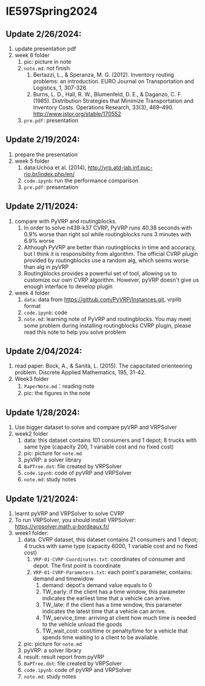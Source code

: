 # IE597Spring2024

## Update 2/26/2024:
1. update presentation pdf
2. week 6 folder
   1. pic: picture in note
   2. `note.md`: not finish 
      1. Bertazzi, L., & Speranza, M. G. (2012). Inventory routing problems: an introduction. EURO Journal on Transportation and Logistics, 1, 307-326.
      2. Burns, L. D., Hall, R. W., Blumenfeld, D. E., & Daganzo, C. F. (1985). Distribution Strategies that Minimize Transportation and Inventory Costs. Operations Research, 33(3), 469–490. http://www.jstor.org/stable/170552
   3. `pre.pdf`: presentation


## Update 2/19/2024:
1. prepare the presentation
2. week 5 folder
   1. data:Uchoa et al. (2014), http://vrp.atd-lab.inf.puc-rio.br/index.php/en/
   2. `code.ipynb`: run the performance comparison
   3. `pre.pdf`: presentation

## Update 2/11/2024:
1. compare with PyVRP and routingblocks.
   1. In order to solve n439-k37 CVRP, PyVRP runs 40.38 seconds with 0.9% worse than right sol while routingblocks runs 3 minutes with 6.9% worse
   2. Although PyVRP are better than routingblocks in time and accuracy, but I think it is responsibility from algorithm. The official CVRP plugin provided by routingblocks use a random alg, which seems worse than alg in pyVRP
   3. Routingblocks provides a powerful set of tool, allowing us to customize our own CVRP algorithm. However, pyVRP doesn't give us enough interface to develop plugin
2. week 4 folder
   1. `data`: data from https://github.com/PyVRP/Instances.git, vrplib format
   2. `code.ipynb`: code
   3. `note.md`: learning note of PyVRP and routingblocks. You may meet some problem during installing routingblocks CVRP plugin, please read this note to help you solve problem

## Update 2/04/2024:
1. read paper: Bock, A., & Sanità, L. (2015). The capacitated orienteering problem. Discrete Applied Mathematics, 195, 31-42.
2. Week3 folder
   1. `PaperNote.md`：reading note
   2. pic: the figures in the note

## Update 1/28/2024:
1. Use bigger dataset to solve and compare pyVRP and VRPSolver
2. week2 folder
   1. data: this dataset contains 101 consumers and 1 depot; 8 trucks with same type (capacity 200, 1 variable cost and no fixed cost)
   2. pic: picture for `note.md`
   3. pyVRP: a solver library
   4. `BaPTree.dot`: file created by VRPSolver
   5. `code.ipynb`: code of pyVRP and VRPSolver
   6. `note.md`: study notes

## Update 1/21/2024:
1. learnt pyVRP and VRPSolver to solve CVRP
2. To run VRPSolver, you should install VRPSolver: https://vrpsolver.math.u-bordeaux.fr/
3. week1 folder:
   1. data: CVRP dataset, this dataset contains 21 consumers and 1 depot; 4 trucks with same type (capacity 6000, 1 variable cost and no fixed cost)
      1.  `VRP-01-CVRP-Coordinates.txt`: coordinates of consumer and depot. The first point is coordinate
      2.  `VRP-01-CVRP-Parameters.txt`: each point's parameter, contains: demand and timewidow
          1.  demand: depot's demand value equals to 0
          2.  TW_early: if the client has a time window, this parameter indicates the earliest time that a vehicle can arrive. 
          3.  TW_late: if the client has a time window, this parameter indicates the latest time that a vehicle can arrive.
          4.  TW_service_time: arriving at client how much time is needed to the vehicle unload the goods	
          5.  TW_wait_cost: cost/time or penalty/time for a vehicle that spends time waiting to a client to be available.
   2. pic: picture for `note.md`
   3. pyVRP: a solver library
   4. result: result report from pyVRP
   5. `BaPTree.dot`: file created by VRPSolver
   6. `code.ipynb`: code of pyVRP and VRPSolver
   7. `note.md`: study notes